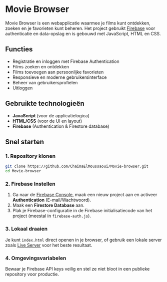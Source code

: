 # Movie Browser

Movie Browser is een webapplicatie waarmee je films kunt ontdekken, zoeken en je favorieten kunt beheren. Het project gebruikt [Firebase](https://firebase.google.com/) voor authenticatie en data-opslag en is gebouwd met JavaScript, HTML en CSS.

## Functies

- Registratie en inloggen met Firebase Authentication
- Films zoeken en ontdekken
- Films toevoegen aan persoonlijke favorieten
- Responsieve en moderne gebruikersinterface
- Beheer van gebruikersprofielen
- Uitloggen

## Gebruikte technologieën

- **JavaScript** (voor de applicatielogica)
- **HTML/CSS** (voor de UI en layout)
- **Firebase** (Authentication & Firestore database)

## Snel starten

### 1. Repository klonen

```bash
git clone https://github.com/ChaimaElMoussaoui/Movie-browser.git
cd Movie-browser
```

### 2. Firebase Instellen

1. Ga naar de [Firebase Console](https://console.firebase.google.com/), maak een nieuw project aan en activeer **Authentication** (E-mail/Wachtwoord).
2. Maak een **Firestore Database** aan.
3. Plak je Firebase-configuratie in de Firebase initialisatiecode van het project (meestal in `firebase-auth.js`).

### 3. Lokaal draaien

Je kunt `index.html` direct openen in je browser, of gebruik een lokale server zoals [Live Server](https://marketplace.visualstudio.com/items?itemName=ritwickdey.LiveServer) voor het beste resultaat.

### 4. Omgevingsvariabelen

Bewaar je Firebase API keys veilig en stel ze niet bloot in een publieke repository voor productie.


